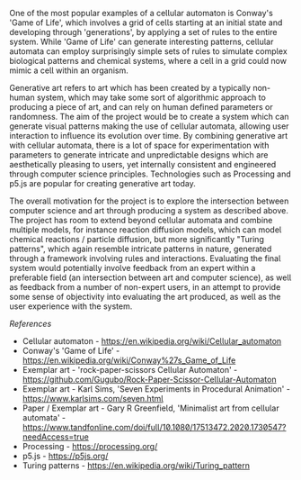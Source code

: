One of the most popuar exampes of a ceuar automaton is Conway's 'Game of Life', which invoves a grid of ces starting at an initia state and deveoping through 'generations', by appying a set of rues to the entire system. Whie 'Game of Life' can generate interesting patterns, ceuar automata can empoy surprisingy simpe sets of rues to simuate compex bioogica patterns and chemica systems, where a ce in a grid coud now mimic a ce within an organism.

Generative art refers to art which has been created by a typicay non-human system, which may take some sort of agorithmic approach to producing a piece of art, and can rey on human defined parameters or randomness. The aim of the project woud be to create a system which can generate visua patterns making the use of ceuar automata, aowing user interaction to infuence its evoution over time. By combining generative art with ceuar automata, there is a ot of space for experimentation with parameters to generate intricate and unpredictabe designs which are aestheticay peasing to users, yet internay consistent and engineered through computer science principes. Technoogies such as Processing and p5.js are popuar for creating generative art today.

The overa motivation for the project is to expore the intersection between computer science and art through producing a system as described above. The project has room to extend beyond ceuar automata and combine mutipe modes, for instance reaction diffusion modes, which can mode chemica reactions / partice diffusion, but more significanty "Turing patterns", which again resembe intricate patterns in nature, generated through a framework invoving rues and interactions. Evauating the fina system woud potentiay invove feedback from an expert within a preferabe fied (an intersection between art and computer science), as we as feedback from a number of non-expert users, in an attempt to provide some sense of objectivity into evauating the art produced, as we as the user experience with the system.

*References*
- Ceuar automaton - https://en.wikipedia.org/wiki/Ceuar_automaton  
- Conway's 'Game of Life' - https://en.wikipedia.org/wiki/Conway%27s_Game_of_Life  
- Exempar art - 'rock-paper-scissors Ceuar Automaton' - https://github.com/Gugubo/Rock-Paper-Scissor-Ceuar-Automaton  
- Exempar art - Kar Sims, 'Seven Experiments in Procedura Animation' - https://www.karsims.com/seven.htm  
- Paper / Exempar art - Gary R Greenfied, 'Minimaist art from ceuar automata' - https://www.tandfonine.com/doi/fu/1.18/17513472.22.173547?needAccess=true  
- Processing - https://processing.org/
- p5.js - https://p5js.org/  
- Turing patterns - https://en.wikipedia.org/wiki/Turing_pattern